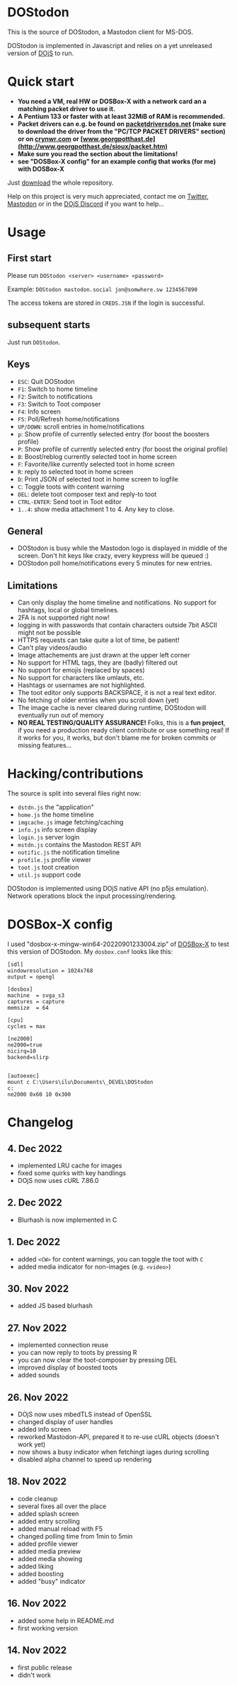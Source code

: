 # DOStodon
This is the source of DOStodon, a Mastodon client for MS-DOS.

DOStodon is implemented in Javascript and relies on a yet unreleased version of [DOjS](https://github.com/SuperIlu/DOjS) to run.

# Quick start
- **You need a VM, real HW or DOSBox-X with a network card an a matching packet driver to use it.**
- **A Pentium 133 or faster with at least 32MiB of RAM is recommended.**
- **Packet drivers can e.g. be found on [packetdriversdos.net](http://packetdriversdos.net/) (make sure to download the driver from the "PC/TCP PACKET DRIVERS" section) or on [crynwr.com](http://crynwr.com/drivers/) or [www.georgpotthast.de](http://www.georgpotthast.de/sioux/packet.htm)**
- **Make sure you read the section about the limitations!**
- **see "DOSBox-X config" for an example config that works (for me) with DOSBox-X**

Just [download](https://github.com/SuperIlu/DOStodon/archive/refs/heads/main.zip) the whole repository.

Help on this project is very much appreciated, contact me on [Twitter](https://twitter.com/dec_hl), [Mastodon](https://mastodon.social/@dec_hl) or in the [DOjS Discord](https://discord.gg/J7MUTap9fM) if you want to help...

# Usage
## First start
Please run `DOStodon <server> <username> <password>`

Example: `DOStodon mastodon.social jon@somwhere.sw 1234567890`

The access tokens are stored in `CREDS.JSN` if the login is successful.

## subsequent starts
Just run `DOStodon`.

## Keys
- `ESC`: Quit DOStodon
- `F1`: Switch to home timeline
- `F2`: Switch to notifications
- `F3`: Switch to Toot composer
- `F4`: Info screen
- `F5`: Poll/Refresh home/notifications
- `UP/DOWN`: scroll entries in home/notifications
- `p`: Show profile of currently selected entry (for boost the boosters profile)
- `P`: Show profile of currently selected entry (for boost the original profile)
- `B`: Boost/reblog currently selected toot in home screen
- `F`: Favorite/like currently selected toot in home screen
- `R`: reply to selected toot in home screen
- `D`: Print JSON of selected toot in home screen to logfile
- `C`: Toggle toots with content warning
- `DEL`: delete toot composer text and reply-to toot
- `CTRL-ENTER`: Send toot in Toot editor
- `1..4`: show media attachment 1 to 4. Any key to close.

## General
- DOStodon is busy while the Mastodon logo is displayed in middle of the screen. Don't hit keys like crazy, every keypress will be queued :)
- DOStodon poll home/notifications every 5 minutes for new entries.

## Limitations
- Can only display the home timeline and notifications. No support for hashtags, local or global timelines.
- 2FA is not supported right now!
- logging in with passwords that contain characters outside 7bit ASCII might not be possible
- HTTPS requests can take quite a lot of time, be patient!
- Can't play videos/audio
- Image attachements are just drawn at the upper left corner
- No support for HTML tags, they are (badly) filtered out
- No support for emojis (replaced by spaces)
- No support for characters like umlauts, etc.
- Hashtags or usernames are not highlighted.
- The toot editor only supports BACKSPACE, it is not a real text editor.
- No fetching of older entries when you scroll down (yet)
- The image cache is never cleared during runtime, DOStodon will eventually run out of memory
- **NO REAL TESTING/QUALITY ASSURANCE!** Folks, this is a **fun project**, if you need a production ready client contribute or use something real! If it works for you, it works, but don't blame me for broken commits or missing features...

# Hacking/contributions
The source is split into several files right now:
- `dstdn.js` the "application"
- `home.js` the home timeline
- `imgcache.js` image fetching/caching
- `info.js` info screen display
- `login.js` server login
- `mstdn.js` contains the Mastodon REST API
- `notific.js` the notification timeline
- `profile.js` profile viewer
- `toot.js` toot creation
- `util.js` support code

DOStodon is implemented using DOjS native API (no p5js emulation). Network operations block the input processing/rendering.

# DOSBox-X config
I used "dosbox-x-mingw-win64-20220901233004.zip" of [DOSBox-X](https://github.com/joncampbell123/dosbox-x/releases) to test this version of DOStodon.
My `dosbox.conf` looks like this:
```
[sdl]
windowresolution = 1024x768
output = opengl

[dosbox]
machine  = svga_s3
captures = capture
memsize  = 64

[cpu]
cycles = max

[ne2000]
ne2000=true
nicirq=10
backend=slirp


[autoexec]
mount c C:\Users\ilu\Documents\_DEVEL\DOStodon
c:
ne2000 0x60 10 0x300
```

# Changelog
## 4. Dec 2022
- implemented LRU cache for images
- fixed some quirks with key handlings
- DOjS now uses cURL 7.86.0

## 2. Dec 2022
- Blurhash is now implemented in C

## 1. Dec 2022
- added `<CW>` for content warnings, you can toggle the toot with `C`
- added media indicator for non-images (e.g. `<video>`)

## 30. Nov 2022
- added JS based blurhash

## 27. Nov 2022
- implemented connection reuse
- you can now reply to toots by pressing R
- you can now clear the toot-composer by pressing DEL
- improved display of boosted toots
- added sounds

## 26. Nov 2022
- DOjS now uses mbedTLS instead of OpenSSL
- changed display of user handles
- added info screen
- reworked Mastodon-API, prepared it to re-use cURL objects (doesn't work yet)
- now shows a busy indicator when fetchingt iages during scrolling
- disabled alpha channel to speed up rendering

## 18. Nov 2022
- code cleanup
- several fixes all over the place
- added splash screen
- added entry scrolling
- added manual reload with F5
- changed polling time from 1min to 5min
- added profile viewer
- added media preview
- added media showing
- added liking
- added boosting
- added "busy" indicator

## 16. Nov 2022
- added some help in README.md
- first working version

## 14. Nov 2022
- first public release
- didn't work
